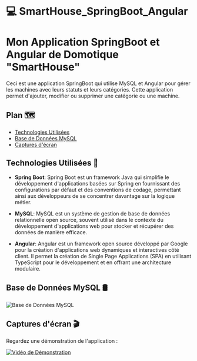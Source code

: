 # :computer: SmartHouse_SpringBoot_Angular
#  Mon Application SpringBoot et Angular de Domotique "SmartHouse"

Ceci est une application SpringBoot qui utilise MySQL et Angular pour gérer les machines avec leurs statuts et leurs catégories. Cette application permet d'ajouter, modifier ou supprimer une catégorie ou une machine.

## Plan 🗺️
-  [Technologies Utilisées](#technologies-utilisées)
- [Base de Données MySQL](#base-de-données-mysql)
- [Captures d'écran](#captures-ecran)

## <span id="technologies-utilisées">Technologies Utilisées 🔧</span>



- **Spring Boot**: Spring Boot est un framework Java qui simplifie le développement d'applications basées sur Spring en fournissant des configurations par défaut et des conventions de codage, permettant ainsi aux développeurs de se concentrer davantage sur la logique métier.

- **MySQL**: MySQL est un système de gestion de base de données relationnelle open source, souvent utilisé dans le contexte du développement d'applications web pour stocker et récupérer des données de manière efficace.

- **Angular**: Angular est un framework open source développé par Google pour la création d'applications web dynamiques et interactives côté client. Il permet la création de Single Page Applications (SPA) en utilisant TypeScript pour le développement et en offrant une architecture modulaire.
  
## Base de Données MySQL  🛢️
![Base de Données MySQL](https://github.com/SAMIHA88/SmartHouse_SpringBoot_Angular/issues/1#issue-2018882260)


## <span id="captures-ecran">Captures d'écran :clapper: </span>


Regardez une démonstration de l'application :

[![Vidéo de Démonstration](https://github.com/SAMIHA88/RMI_Gestion_Machines/blob/main/assets/81178741/bbc788c6-bdee-4be5-98b4-195dc031ba3f.png)](https://github.com/SAMIHA88/RMI_Gestion_Machines/assets/81178741/bbc788c6-bdee-4be5-98b4-195dc031ba3f)


